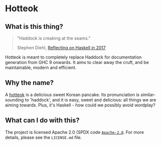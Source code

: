 # Hotteok

## What is this thing?

> "Haddock is creaking at the seams." 
>
> Stephen Diehl, [Reflecting on Haskell in
> 2017](https://www.stephendiehl.com/posts/haskell_2018.html)

Hotteok is meant to completely replace Haddock for documentation generation from
GHC 9 onwards. It aims to clear away the cruft, and be maintainable, modern and
efficient.

## Why the name?

A [hotteok](https://en.wikipedia.org/wiki/Hotteok) is a delicious sweet Korean
pancake. Its pronunciation is similar-sounding to 'haddock', and it is easy,
sweet and delicious: all things we are aiming towards. Plus, it's Haskell - how
could we possibly avoid wordplay?

## What can I do with this?

The project is licensed Apache 2.0 (SPDX code
[`Apache-2.0`](https://spdx.org/licenses/Apache-2.0.html). For more details,
please see the `LICENSE.md` file.
